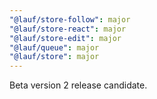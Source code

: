 ```yaml
---
"@lauf/store-follow": major
"@lauf/store-react": major
"@lauf/store-edit": major
"@lauf/queue": major
"@lauf/store": major
---
```


Beta version 2 release candidate.
